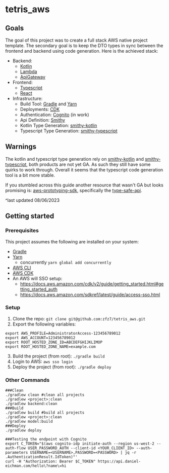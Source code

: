 # tetris_aws

## Goals

The goal of this project was to create a full stack AWS native project template. The secondary goal is to keep the DTO
types in sync between the frontend and backend using code generation. Here is the achieved stack:

* Backend:
    * [Kotlin](https://kotlinlang.org/)
    * [Lambda](https://aws.amazon.com/lambda/)
    * [ApiGateway](https://aws.amazon.com/api-gateway/)
* Frontend:
    * [Typescript](https://www.typescriptlang.org/)
    * [React](https://react.dev/)
* Infrastructure:
    * Build Tool: [Gradle](https://gradle.org/) and [Yarn](https://classic.yarnpkg.com/lang/en/)
    * Deployments: [CDK](https://aws.amazon.com/cdk/)
    * Authentication: [Cognito](https://aws.amazon.com/cognito/)  (in work)
    * Api Definition: [Smithy](https://smithy.io/2.0/index.html)
    * Kotlin Type Generation: [smithy-kotlin](https://github.com/awslabs/smithy-kotlin)
    * Typescript Type Generation: [smithy-typescript](https://github.com/awslabs/smithy-typescript)

## Warnings

The kotlin and typescript type generation rely on [smithy-kotlin](https://github.com/awslabs/smithy-kotlin)
and [smithy-typescript](https://github.com/awslabs/smithy-typescript), both products are not yet GA. As such they still
have some quirks to work through. Overall it seems that the typescript code generation tool is a bit more stable.

If you stumbled across this guide another resource that wasn't GA but looks promising
is: [aws-prototyping-sdk](https://github.com/aws/aws-prototyping-sdk), specifically
the [type-safe-api](https://github.com/aws/aws-prototyping-sdk/blob/mainline/packages/type-safe-api/README.md).

^last updated 08/06/2023

## Getting started

### Prerequisites

This project assumes the following are installed on your system:

* [Gradle](https://gradle.org/)
* [Yarn](https://classic.yarnpkg.com/lang/en/)
    * concurrently `yarn global add concurrently`
* [AWS CLI](https://aws.amazon.com/cli/)
* [AWS CDK](https://docs.aws.amazon.com/cdk/v2/guide/cli.html)
* An AWS will SSO setup:
    * https://docs.aws.amazon.com/cdk/v2/guide/getting_started.html#getting_started_auth
    * https://docs.aws.amazon.com/sdkref/latest/guide/access-sso.html

### Setup
1. Clone the repo: `git clone git@github.com:zfz7/tetris_aws.git`
2. Export the following variables:
```
export AWS_PROFILE=AdministratorAccess-123456789012
export AWS_ACCOUNT=123456789012
export ROOT_HOSTED_ZONE_ID=ABCDEFGHIJKLIMOP
export ROOT_HOSTED_ZONE_NAME=example.com
```
3. Build the project (from root): `./gradle build` 
4. Login to AWS: `aws sso login` 
5. Deploy the project (from root): `./gradle deploy` 

### Other Commands

```
###Clean 
./gradlew clean #clean all projects
./gradlew <project>:clean 
./gradlew backend:clean 
###Build 
./gradlew build #build all projects
./gradlew <project>:clean 
./gradlew model:build
###Deploy 
./gradlew deploy

###Testing the endpoint with Cognito
export C_TOKEN="$(aws cognito-idp initiate-auth --region us-west-2 --auth-flow USER_PASSWORD_AUTH --client-id <YOUR_CLIENT_ID> --auth-parameters USERNAME=<USERNAME>,PASSWORD=<PASSWORD> | jq -r .AuthenticationResult.IdToken)"'
curl -H "Authorization: Bearer $C_TOKEN" https://api.daniel-eichman.com/hello\?name\=hi
```